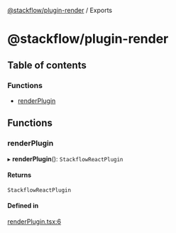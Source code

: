 [@stackflow/plugin-render](README.md) / Exports

# @stackflow/plugin-render

## Table of contents

### Functions

- [renderPlugin](#renderplugin)

## Functions

### renderPlugin

▸ **renderPlugin**(): `StackflowReactPlugin`

#### Returns

`StackflowReactPlugin`

#### Defined in

[renderPlugin.tsx:6](https://github.com/daangn/stackflow/blob/941949c/plugins/render/src/renderPlugin.tsx#L6)
